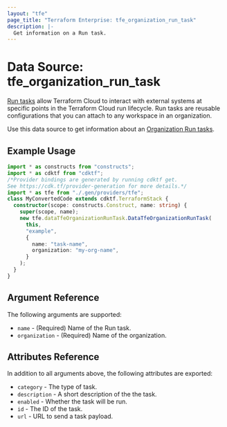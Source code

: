 ```yaml
---
layout: "tfe"
page_title: "Terraform Enterprise: tfe_organization_run_task"
description: |-
  Get information on a Run task.
---
```


# Data Source: tfe_organization_run_task

[Run tasks](https://developer.hashicorp.com/terraform/cloud-docs/workspaces/settings/run-tasks) allow Terraform Cloud to interact with external systems at specific points in the Terraform Cloud run lifecycle. Run tasks are reusable configurations that you can attach to any workspace in an organization.

Use this data source to get information about an [Organization Run tasks](https://developer.hashicorp.com/terraform/cloud-docs/workspaces/settings/run-tasks#creating-a-run-task).

## Example Usage

```typescript
import * as constructs from "constructs";
import * as cdktf from "cdktf";
/*Provider bindings are generated by running cdktf get.
See https://cdk.tf/provider-generation for more details.*/
import * as tfe from "./.gen/providers/tfe";
class MyConvertedCode extends cdktf.TerraformStack {
  constructor(scope: constructs.Construct, name: string) {
    super(scope, name);
    new tfe.dataTfeOrganizationRunTask.DataTfeOrganizationRunTask(
      this,
      "example",
      {
        name: "task-name",
        organization: "my-org-name",
      }
    );
  }
}

```

## Argument Reference

The following arguments are supported:

* `name` - (Required) Name of the Run task.
* `organization` - (Required) Name of the organization.

## Attributes Reference

In addition to all arguments above, the following attributes are exported:

* `category` - The type of task.
* `description` - A short description of the the task.
* `enabled` - Whether the task will be run.
* `id` - The ID of the task.
* `url` - URL to send a task payload.

<!-- cache-key: cdktf-0.17.0-pre.15 input-7ffa3170dbbf69fd581f515eab6eaac9c5c936b21ba712b8803b32966fbb628c -->
